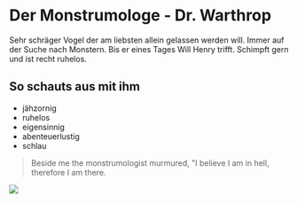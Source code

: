 # Der Monstrumologe - Dr. Warthrop

Sehr schräger Vogel der am liebsten allein gelassen werden will.
Immer auf der Suche nach Monstern. Bis er eines Tages Will Henry trifft.
Schimpft gern und ist recht ruhelos.

## So schauts aus mit ihm

* jähzornig
* ruhelos
* eigensinnig
* abenteuerlustig
* schlau

> Beside me the monstrumologist murmured, "I believe I am in hell, therefore I am there.

<img src="https://66.media.tumblr.com/544e1636fb737eba0ca823f3cff65a88/tumblr_n4lxythArZ1r8s71do1_500.jpg"/>

